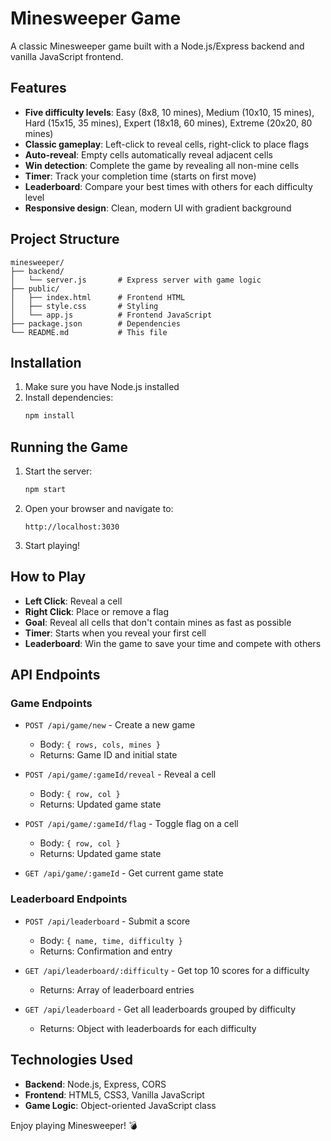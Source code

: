 # Minesweeper Game

A classic Minesweeper game built with a Node.js/Express backend and vanilla JavaScript frontend.

## Features

- **Five difficulty levels**: Easy (8x8, 10 mines), Medium (10x10, 15 mines), Hard (15x15, 35 mines), Expert (18x18, 60 mines), Extreme (20x20, 80 mines)
- **Classic gameplay**: Left-click to reveal cells, right-click to place flags
- **Auto-reveal**: Empty cells automatically reveal adjacent cells
- **Win detection**: Complete the game by revealing all non-mine cells
- **Timer**: Track your completion time (starts on first move)
- **Leaderboard**: Compare your best times with others for each difficulty level
- **Responsive design**: Clean, modern UI with gradient background

## Project Structure

```
minesweeper/
├── backend/
│   └── server.js       # Express server with game logic
├── public/
│   ├── index.html      # Frontend HTML
│   ├── style.css       # Styling
│   └── app.js          # Frontend JavaScript
├── package.json        # Dependencies
└── README.md           # This file
```

## Installation

1. Make sure you have Node.js installed
2. Install dependencies:
   ```bash
   npm install
   ```

## Running the Game

1. Start the server:
   ```bash
   npm start
   ```

2. Open your browser and navigate to:
   ```
   http://localhost:3030
   ```

3. Start playing!

## How to Play

- **Left Click**: Reveal a cell
- **Right Click**: Place or remove a flag
- **Goal**: Reveal all cells that don't contain mines as fast as possible
- **Timer**: Starts when you reveal your first cell
- **Leaderboard**: Win the game to save your time and compete with others

## API Endpoints

### Game Endpoints
- `POST /api/game/new` - Create a new game
  - Body: `{ rows, cols, mines }`
  - Returns: Game ID and initial state

- `POST /api/game/:gameId/reveal` - Reveal a cell
  - Body: `{ row, col }`
  - Returns: Updated game state

- `POST /api/game/:gameId/flag` - Toggle flag on a cell
  - Body: `{ row, col }`
  - Returns: Updated game state

- `GET /api/game/:gameId` - Get current game state

### Leaderboard Endpoints
- `POST /api/leaderboard` - Submit a score
  - Body: `{ name, time, difficulty }`
  - Returns: Confirmation and entry

- `GET /api/leaderboard/:difficulty` - Get top 10 scores for a difficulty
  - Returns: Array of leaderboard entries

- `GET /api/leaderboard` - Get all leaderboards grouped by difficulty
  - Returns: Object with leaderboards for each difficulty

## Technologies Used

- **Backend**: Node.js, Express, CORS
- **Frontend**: HTML5, CSS3, Vanilla JavaScript
- **Game Logic**: Object-oriented JavaScript class

Enjoy playing Minesweeper! 💣
